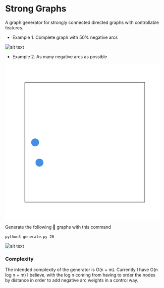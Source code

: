 # Strong Graphs
A graph generator for strongly connected directed graphs with controllable features.

* Example 1. Complete graph with 50% negative arcs

[logo1]: docs/fast.gif "Complete Graph Generation"
![alt text][logo1]

* Example 2. As many negative arcs as possible

[logo2]: docs/strong.gif "Complete Graph Generation"
![alt text][logo2]

Generate the following 💪 graphs with this command
``` #python 
python3 generate.py 20
```

[logo3]: docs/20-complete.png "Example Graph"
![alt text][logo3]

### Complexity
The intended complexity of the generator is O(n + m). Currently I have O(n log n + m) I believe, with the log n coming from having to order the nodes by distance in order to add negative arc weights in a control way.